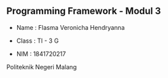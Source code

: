 ## Programming Framework - Modul 3

- Name : Flasma Veronicha Hendryanna

- Class : TI - 3 G

- NIM : 1841720217

Politeknik Negeri Malang
